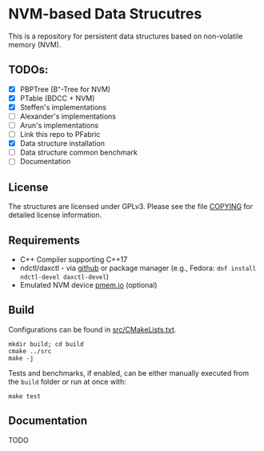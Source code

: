 NVM-based Data Strucutres
=========================
This is a repository for persistent data structures based on non-volatile memory (NVM).
## TODOs: ##
- [x] PBPTree (B⁺-Tree for NVM)
- [x] PTable (BDCC + NVM)
- [x] Steffen's implementations
- [ ] Alexander's implementations
- [ ] Arun's implementations
- [ ] Link this repo to PFabric
- [x] Data structure installation
- [ ] Data structure common benchmark
- [ ] Documentation

## License ##
The structures are licensed under GPLv3.
Please see the file [COPYING](COPYING) for detailed license information.

## Requirements ##
- C++ Compiler supporting C++17
- ndctl/daxctl - via [github](https://github.com/pmem/ndctl) or package manager (e.g., Fedora: ```dnf install ndctl-devel daxctl-devel```)
- Emulated NVM device [pmem.io](http://pmem.io/2016/02/22/pm-emulation.html) (optional)


## Build ##
Configurations can be found in [src/CMakeLists.txt](src/CMakeLists.txt).

```
mkdir build; cd build
cmake ../src
make -j
```
Tests and benchmarks, if enabled, can be either manually executed from the ```build``` folder or run at once with:

```
make test
```

## Documentation ##
TODO
